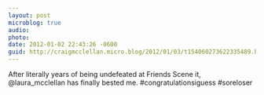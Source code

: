 ```yaml
---
layout: post
microblog: true
audio: 
photo: 
date: 2012-01-02 22:43:26 -0600
guid: http://craigmcclellan.micro.blog/2012/01/03/t154060273622335489.html
---
```

After literally years of being undefeated at Friends Scene it, @laura_mcclellan has finally bested me. #congratulationsiguess #soreloser
